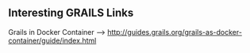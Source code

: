 ## Interesting GRAILS Links

Grails in Docker Container --> http://guides.grails.org/grails-as-docker-container/guide/index.html